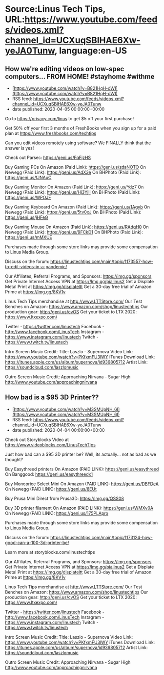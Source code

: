 # Source:Linus Tech Tips, URL:https://www.youtube.com/feeds/videos.xml?channel_id=UCXuqSBlHAE6Xw-yeJA0Tunw, language:en-US

## How we're editing videos on low-spec computers... FROM HOME! #stayhome #withme
 - [https://www.youtube.com/watch?v=B821HqH-dWI](https://www.youtube.com/watch?v=B821HqH-dWI)
 - RSS feed: https://www.youtube.com/feeds/videos.xml?channel_id=UCXuqSBlHAE6Xw-yeJA0Tunw
 - date published: 2020-04-05 00:00:00+00:00

Go to https://privacy.com/linus ​to get $5 off your first purchase!

Get 50% off your first 3 months of FreshBooks when you sign up for a paid plan at https://www.freshbooks.com/techtips

Can you edit videos remotely using software? We FINALLY think that the answer is yes!

Check out Parsec: https://geni.us/FqFjzHS

Buy Gaming PCs
On Amazon (Paid Link): https://geni.us/zdaNOTO
On Newegg (Paid Link): https://geni.us/AdX3e
On BHPhoto (Paid Link): https://geni.us/fJNAuC

Buy Gaming Monitor
On Amazon (Paid Link): https://geni.us/Ydz7
On Newegg (Paid Link): https://geni.us/Hj3YjIi
On BHPhoto (Paid Link): https://geni.us/WPOJF

Buy Gaming Keyboard
On Amazon (Paid Link): https://geni.us/1Agyb
On Newegg (Paid Link): https://geni.us/5tv0xJ
On BHPhoto (Paid Link): https://geni.us/jHFeG

Buy Gaming Mouse
On Amazon (Paid Link): https://geni.us/RAdqH0
On Newegg (Paid Link): https://geni.us/9FCkD1
On BHPhoto (Paid Link): https://geni.us/mMXUE

Purchases made through some store links may provide some compensation to Linus Media Group.

Discuss on the forum: https://linustechtips.com/main/topic/1173557-how-to-edit-videos-in-a-pandemic/

Our Affiliates, Referral Programs, and Sponsors: https://lmg.gg/sponsors
Get Private Internet Access VPN at https://lmg.gg/pialinus2
Get a Displate Metal Print at https://lmg.gg/displateltt
Get a 30-day free trial of Amazon Prime at https://lmg.gg/8KV1v

Linus Tech Tips merchandise at http://www.LTTStore.com/ 
Our Test Benches on Amazon: https://www.amazon.com/shop/linustechtips 
Our production gear: http://geni.us/cvOS
Get your ticket to LTX 2020: https://www.ltxexpo.com/

Twitter - https://twitter.com/linustech
Facebook - http://www.facebook.com/LinusTech
Instagram - https://www.instagram.com/linustech
Twitch - https://www.twitch.tv/linustech 

Intro Screen Music Credit:
Title: Laszlo - Supernova
Video Link: https://www.youtube.com/watch?v=PKfxmFU3lWY
iTunes Download Link: https://itunes.apple.com/us/album/supernova/id936805712
Artist Link: https://soundcloud.com/laszlomusic

Outro Screen Music Credit: Approaching Nirvana - Sugar High http://www.youtube.com/approachingnirvana

## How bad is a $95 3D Printer??
 - [https://www.youtube.com/watch?v=M3SMUpNH_6I](https://www.youtube.com/watch?v=M3SMUpNH_6I)
 - RSS feed: https://www.youtube.com/feeds/videos.xml?channel_id=UCXuqSBlHAE6Xw-yeJA0Tunw
 - date published: 2020-04-04 00:00:00+00:00

Check out Storyblocks Video at https://www.videoblocks.com/LinusTechTips

Just how bad can a $95 3D printer be? Well, its actually... not as bad as we thought?

Buy Easythreed printers
On Amazon (PAID LINK): https://geni.us/easythreed
On Banggood: https://geni.us/easythreedx1

Buy Monoprice Select Mini
On Amazon (PAID LINK): https://geni.us/DBFDeA
On Newegg (PAID LINK): https://geni.us/8EUt

Buy Prusa Mini
Direct from Prusa3D: https://lmg.gg/QSS08

Buy 3D printer filament
On Amazon (PAID LINK): https://geni.us/WMXv0A
On Newegg (PAID LINK): https://geni.us/175PLApro

Purchases made through some store links may provide some compensation to Linus Media Group.

Discuss on the forum: https://linustechtips.com/main/topic/1173124-how-good-can-a-100-3d-printer-be/

Learn more at storyblocks.com/linustechtips

Our Affiliates, Referral Programs, and Sponsors: https://lmg.gg/sponsors
Get Private Internet Access VPN at https://lmg.gg/pialinus2
Get a Displate Metal Print at https://lmg.gg/displateltt
Get a 30-day free trial of Amazon Prime at https://lmg.gg/8KV1v


Linus Tech Tips merchandise at http://www.LTTStore.com/ 
Our Test Benches on Amazon: https://www.amazon.com/shop/linustechtips 
Our production gear: http://geni.us/cvOS
Get your ticket to LTX 2020: https://www.ltxexpo.com/

Twitter - https://twitter.com/linustech
Facebook - http://www.facebook.com/LinusTech
Instagram - https://www.instagram.com/linustech
Twitch - https://www.twitch.tv/linustech 

Intro Screen Music Credit:
Title: Laszlo - Supernova
Video Link: https://www.youtube.com/watch?v=PKfxmFU3lWY
iTunes Download Link: https://itunes.apple.com/us/album/supernova/id936805712
Artist Link: https://soundcloud.com/laszlomusic

Outro Screen Music Credit: Approaching Nirvana - Sugar High http://www.youtube.com/approachingnirvana

